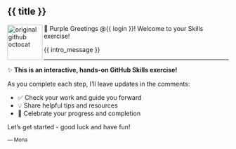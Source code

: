 ## {{ title }}

<img alt="original github octocat" src="https://octodex.github.com/images/original.png" align="left" height="80px" />

👋 Purple Greetings @{{ login }}! Welcome to your Skills exercise!

{{ intro_message }}

---

✨ **This is an interactive, hands-on GitHub Skills exercise!**

As you complete each step, I’ll leave updates in the comments:

- ✅ Check your work and guide you forward
- 💡 Share helpful tips and resources
- 🚀 Celebrate your progress and completion

Let’s get started - good luck and have fun!

<sub>— Mona</sub>